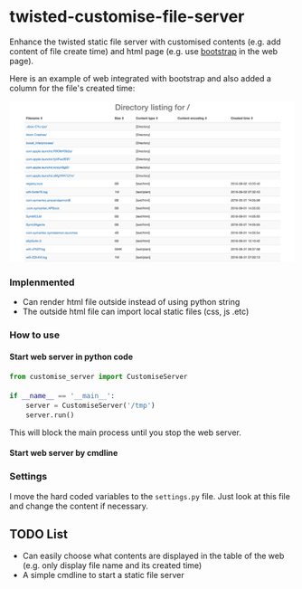 # twisted-customise-file-server
Enhance the twisted static file server with customised contents (e.g. add content of file create time) and html page (e.g. use [bootstrap](http://getbootstrap.com/) in the web page).

Here is an example of web integrated with bootstrap and also added a column for the file's created time:

![Example sceenshot](example.png)

### Implenmented

- Can render html file outside instead of using python string
- The outside html file can import local static files (css, js .etc)

### How to use

#### Start web server in python code

```python
from customise_server import CustomiseServer

if __name__ == '__main__':
    server = CustomiseServer('/tmp')
    server.run()
```

This will block the main process until you stop the web server.

#### Start web server by cmdline



### Settings

I move the hard coded variables to the `settings.py` file. Just look at this file and change the content if necessary.

## TODO List

- Can easily choose what contents are displayed in the table of the web (e.g. only display file name and its created time)
- A simple cmdline to start a static file server